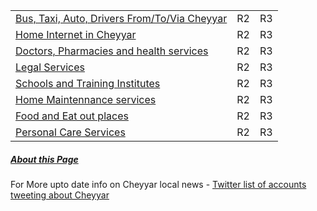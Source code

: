 
|                                                                   |    |    |
|-------------------------------------------------------------------|----|----|
|[Bus, Taxi, Auto, Drivers From/To/Via Cheyyar ](/Yellow_Pages/Bus_Taxi_Auto.md) | R2 | R3 |
|[Home Internet in Cheyyar ](/Yellow_Pages/Home_Internet.md) | R2 | R3 |
|[Doctors, Pharmacies and health services](/Yellow_Pages/Health.md) | R2 | R3 |
|[Legal Services](/Yellow_Pages/Legal.md) | R2 | R3 |
|[Schools and Training Institutes](/Yellow_Pages/Education.md) | R2 | R3 |
|[Home Maintennance services](/Yellow_Pages/Home_Maintennance.md) | R2 | R3 |
|[Food and Eat out places](/Yellow_Pages/Food.md) | R2 | R3 |
|[Personal Care Services](/Yellow_Pages/Personals.md) | R2 | R3 |

##### [About this Page](/About_this_Page.md)  
For More upto date info on Cheyyar local news  - [Twitter list of accounts tweeting about Cheyyar](https://twitter.com/i/lists/1468486874947751940)